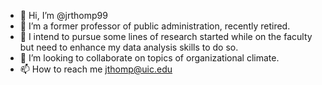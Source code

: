 - 👋 Hi, I’m @jrthomp99
- 👀 I’m a former professor of public administration, recently retired. 
- 🌱 I intend to pursue some lines of research started while on the faculty but need to enhance my data analysis skills to do so.
- 💞️ I’m looking to collaborate on topics of organizational climate.
- 📫 How to reach me jthomp@uic.edu

<!---
jrthomp99/jrthomp99 is a ✨ special ✨ repository because its `README.md` (this file) appears on your GitHub profile.
You can click the Preview link to take a look at your changes.
--->
